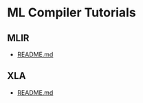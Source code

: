 # ML Compiler Tutorials

## MLIR

- [README.md](mlir/README.md)

## XLA

- [README.md](xla/README.md)

